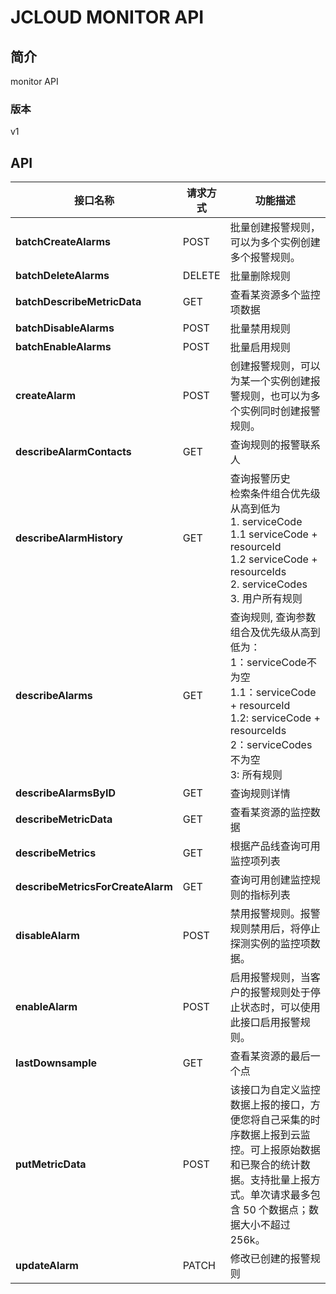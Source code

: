 # JCLOUD MONITOR API


## 简介
monitor API


### 版本
v1


## API
|接口名称|请求方式|功能描述|
|---|---|---|
|**batchCreateAlarms**|POST|批量创建报警规则，可以为多个实例创建多个报警规则。|
|**batchDeleteAlarms**|DELETE|批量删除规则|
|**batchDescribeMetricData**|GET|查看某资源多个监控项数据|
|**batchDisableAlarms**|POST|批量禁用规则|
|**batchEnableAlarms**|POST|批量启用规则|
|**createAlarm**|POST|创建报警规则，可以为某一个实例创建报警规则，也可以为多个实例同时创建报警规则。|
|**describeAlarmContacts**|GET|查询规则的报警联系人|
|**describeAlarmHistory**|GET|查询报警历史</br>检索条件组合优先级从高到低为</br>1. serviceCode</br>1.1 serviceCode + resourceId</br>1.2 serviceCode + resourceIds</br>2. serviceCodes</br>3. 用户所有规则|
|**describeAlarms**|GET|查询规则, 查询参数组合及优先级从高到低为：</br>1：serviceCode不为空</br>1.1：serviceCode + resourceId</br>1.2: serviceCode + resourceIds</br>2：serviceCodes不为空</br>3: 所有规则|
|**describeAlarmsByID**|GET|查询规则详情|
|**describeMetricData**|GET|查看某资源的监控数据|
|**describeMetrics**|GET|根据产品线查询可用监控项列表|
|**describeMetricsForCreateAlarm**|GET|查询可用创建监控规则的指标列表|
|**disableAlarm**|POST|禁用报警规则。报警规则禁用后，将停止探测实例的监控项数据。|
|**enableAlarm**|POST|启用报警规则，当客户的报警规则处于停止状态时，可以使用此接口启用报警规则。|
|**lastDownsample**|GET|查看某资源的最后一个点|
|**putMetricData**|POST|该接口为自定义监控数据上报的接口，方便您将自己采集的时序数据上报到云监控。可上报原始数据和已聚合的统计数据。支持批量上报方式。单次请求最多包含 50 个数据点；数据大小不超过 256k。|
|**updateAlarm**|PATCH|修改已创建的报警规则|
